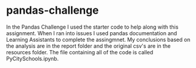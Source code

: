 # pandas-challenge
In the Pandas Challenge I used the starter code to help along with this assignment. When I ran into issues I used pandas documentation and Learning Assistants to complete the assingmnet. 
My conclusions based on the analysis are in the report folder and the original csv's are in the resources folder. The file containing all of the code is called PyCitySchools.ipynb. 
